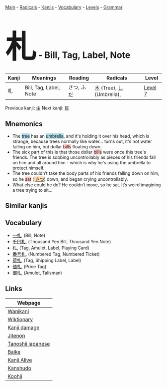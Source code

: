 <style> bigfont {font-size: 100px}</style>
[Main](../index.md) -
[Radicals](../radicals.md) -
[Kanjis](../kanjis.md) -
[Vocabulary](../vocabulary.md) -
[Levels](../levels.md) -
[Grammar](../grammar.md)
# <bigfont> 札</bigfont> - Bill, Tag, Label, Note 

| Kanji | Meanings | Reading | Radicals | Level |
| --- | --- | --- | --- | --- |
| 札 | Bill, Tag, Label, Note | さつ, ふだ | [木](../radicals/木.md) (Tree), [乚](../radicals/乚.md) (Umbrella),  | [Level 7](../levels/wk_level7.md) |

Previous kanji: [由](由.md) Next kanji: [民](民.md) 

## Mnemonics
 * The <span style="background-color:#ADD8E6"> tree</span> has an <span style="background-color:#ADD8E6"> umbrella</span>, and it's holding it over his head, which is strange, because trees normally like water... turns out, it's not water falling on him, but dollar <span style="background-color:#ffcccb"> bills</span> floating down.
* The sick part of this is that those dollar <span style="background-color:#ffcccb"> bills</span> were once this tree's friends. The tree is sobbing uncontrollably as pieces of his friends fall on him and all around him - which is why he's using the umbrella to protect himself.
* The tree couldn’t take the body parts of his friends falling down on him, so he <span style="background-color:#ffcccb"> sat</span> (<span style="background-color:#fed8b1"> [さつ](https://jisho.org/search/さつ)</span>) down, and began crying uncontrollably.
* What else could he do? He couldn’t move, so he sat. It’s weird imagining a tree trying to sit…


## Similar kanjis
 


## Vocabulary
 * [〜札](../vocabulary/札.md), (Bill, Note)
* [千円札](../vocabulary/札.md), (Thousand Yen Bill, Thousand Yen Note)
* [札](../vocabulary/札.md), (Tag, Amulet, Label, Playing Card)
* [番号札](../vocabulary/札.md), (Numbered Tag, Numbered Ticket)
* [荷札](../vocabulary/札.md), (Tag, Shipping Label, Label)
* [値札](../vocabulary/札.md), (Price Tag)
* [御札](../vocabulary/札.md), (Amulet, Talisman)



## Links 

| Webpage |
| --- |
| [Wanikani          ](https://www.wanikani.com/kanji/札) |
| [Wiktionary        ](https://en.wiktionary.org/wiki/札) |
| [Kanji damage      ](http://www.kanjidamage.com/kanji/search?utf8=✓&q=札) |
| [Jitenon           ](https://jitenon.com/kanji/札) |
| [Tanoshii japanese ](https://www.tanoshiijapanese.com/dictionary/kanji.cfm?k=札) |
| [Baike             ](https://baike.baidu.com/item/札) |
| [Kanji Alive       ](https://app.kanjialive.com/札) |
| [Kanshudo          ](https://www.kanshudo.com/searchmn?q=札) |
| [Koohii            ](https://kanji.koohii.com/study/kanji/札) |
